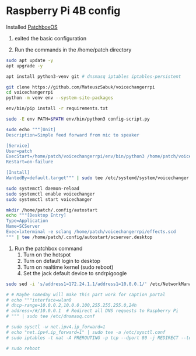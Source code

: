 # Raspberry Pi 4B config

Installed [PatchboxOS](https://blokas.io/patchbox-os/)

1. exited the basic configuration

2. Run the commands in the /home/patch directory

```bash
sudo apt update -y
apt upgrade -y

apt install python3-venv git # dnsmasq iptables iptables-persistent

git clone https://github.com/MateuszSabuk/voicechangerrpi
cd voicechangerrpi
python -m venv env --system-site-packages

env/bin/pip install -r requirements.txt

sudo -E env PATH=$PATH env/bin/python3 config-script.py

sudo echo """[Unit]
Description=Simple feed forward from mic to speaker

[Service]
User=patch
ExecStart=/home/patch/voicechangerrpi/env/bin/python3 /home/patch/voicechangerrpi/run.py
Restart=on-failure

[Install]
WantedBy=default.target""" | sudo tee /etc/systemd/system/voicechanger.service

sudo systemctl daemon-reload
sudo systemctl enable voicechanger
sudo systemctl start voicechanger

mkdir /home/patch/.config/autostart
echo """[Desktop Entry]
Type=Application
Name=SCServer
Exec=lxterminal -e sclang /home/patch/voicechangerrpi/effects.scd
""" | tee /home/patch/.config/autostart/scserver.desktop

```

1. Run the patchbox command
   1. Turn on the hotspot
   2. Turn on default login to desktop
   3. Turn on realtime kernel
   (sudo reboot)
   4. Set the jack default device to sndrpigoogle

```bash
sudo sed -i 's/address1=172.24.1.1/address1=10.0.0.1/' /etc/NetworkManager/system-connections/pb-hotspot.nmconnection

# # Maybe someday will make this part work for caption portal
# echo """interface=wlan0
# dhcp-range=10.0.0.2,10.0.0.100,255.255.255.0,24h
# address=/#/10.0.0.1  # Redirect all DNS requests to Raspberry Pi
# """ | sudo tee /etc/dnsmasq.conf

# sudo sysctl -w net.ipv4.ip_forward=1
# echo "net.ipv4.ip_forward=1" | sudo tee -a /etc/sysctl.conf
# sudo iptables -t nat -A PREROUTING -p tcp --dport 80 -j REDIRECT --to-port 5000

# sudo reboot
```


